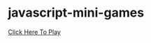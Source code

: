 # javascript-mini-games
[Click Here To Play](https://divyanshu-3123.github.io/javascript-mini-games/)
